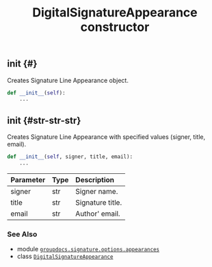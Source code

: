 ﻿---
title: DigitalSignatureAppearance constructor
second_title: GroupDocs.Signature for Python via .NET API References
description: 
type: docs
url: /python-net/groupdocs.signature.options.appearances/digitalsignatureappearance/__init__/
is_root: false
weight: 10
---

## __init__ {#}

Creates Signature Line Appearance object.



```python
def __init__(self):
    ...
```




## __init__ {#str-str-str}

Creates Signature Line Appearance with specified values (signer, title, email).



```python
def __init__(self, signer, title, email):
    ...
```


| Parameter | Type | Description |
| :- | :- | :- |
| signer | str | Signer name. |
| title | str | Signature title. |
| email | str | Author' email. |



### See Also
* module [`groupdocs.signature.options.appearances`](../../)
* class [`DigitalSignatureAppearance`](/signature/python-net/groupdocs.signature.options.appearances/digitalsignatureappearance)

